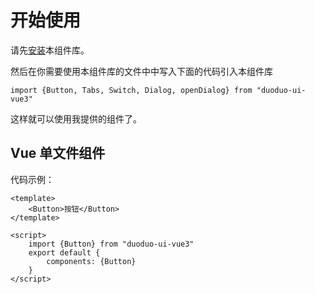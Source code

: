 # 开始使用

请先[安装](#/doc/install)本组件库。

然后在你需要使用本组件库的文件中中写入下面的代码引入本组件库

```
import {Button, Tabs, Switch, Dialog, openDialog} from "duoduo-ui-vue3"
```

这样就可以使用我提供的组件了。

## Vue 单文件组件

代码示例：

```
<template>
    <Button>按钮</Button>
</template>

<script>
    import {Button} from "duoduo-ui-vue3"
    export default {
        components: {Button}
    }
</script>
```
